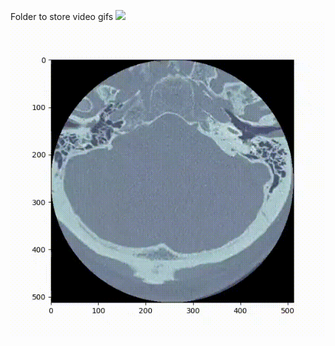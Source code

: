 Folder to store video gifs
<img src="no_mask_vertb.gif" width=200><br>
![](https://github.com/Hadavand-s-Minions/rsna-cervical-spine/blob/main/Video_Gifs/no_mask_verteb.gif)
